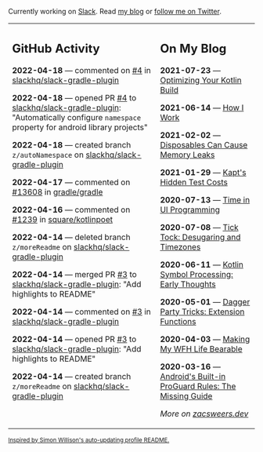 Currently working on [Slack](https://slack.com/). Read [my blog](https://zacsweers.dev/) or [follow me on Twitter](https://twitter.com/ZacSweers).

<table><tr><td valign="top" width="60%">

## GitHub Activity
<!-- githubActivity starts -->
**2022-04-18** — commented on [#4](https://github.com/slackhq/slack-gradle-plugin/pull/4#issuecomment-1101116310) in [slackhq/slack-gradle-plugin](https://github.com/slackhq/slack-gradle-plugin)

**2022-04-18** — opened PR [#4](https://github.com/slackhq/slack-gradle-plugin/pull/4) to [slackhq/slack-gradle-plugin](https://github.com/slackhq/slack-gradle-plugin): "Automatically configure `namespace` property for android library projects"

**2022-04-18** — created branch `z/autoNamespace` on [slackhq/slack-gradle-plugin](https://github.com/slackhq/slack-gradle-plugin)

**2022-04-17** — commented on [#13608](https://github.com/gradle/gradle/issues/13608#issuecomment-1100808766) in [gradle/gradle](https://github.com/gradle/gradle)

**2022-04-16** — commented on [#1239](https://github.com/square/kotlinpoet/pull/1239#issuecomment-1100760447) in [square/kotlinpoet](https://github.com/square/kotlinpoet)

**2022-04-14** — deleted branch `z/moreReadme` on [slackhq/slack-gradle-plugin](https://github.com/slackhq/slack-gradle-plugin)

**2022-04-14** — merged PR [#3](https://github.com/slackhq/slack-gradle-plugin/pull/3) to [slackhq/slack-gradle-plugin](https://github.com/slackhq/slack-gradle-plugin): "Add highlights to README"

**2022-04-14** — commented on [#3](https://github.com/slackhq/slack-gradle-plugin/pull/3#issuecomment-1099720821) in [slackhq/slack-gradle-plugin](https://github.com/slackhq/slack-gradle-plugin)

**2022-04-14** — opened PR [#3](https://github.com/slackhq/slack-gradle-plugin/pull/3) to [slackhq/slack-gradle-plugin](https://github.com/slackhq/slack-gradle-plugin): "Add highlights to README"

**2022-04-14** — created branch `z/moreReadme` on [slackhq/slack-gradle-plugin](https://github.com/slackhq/slack-gradle-plugin)
<!-- githubActivity ends -->
</td><td valign="top" width="40%">

## On My Blog
<!-- blog starts -->
**2021-07-23** — [Optimizing Your Kotlin Build](https://www.zacsweers.dev/optimizing-your-kotlin-build/)

**2021-06-14** — [How I Work](https://www.zacsweers.dev/how-i-work/)

**2021-02-02** — [Disposables Can Cause Memory Leaks](https://www.zacsweers.dev/disposables-can-cause-memory-leaks/)

**2021-01-29** — [Kapt's Hidden Test Costs](https://www.zacsweers.dev/kapts-hidden-test-costs/)

**2020-07-13** — [Time in UI Programming](https://www.zacsweers.dev/time-in-ui/)

**2020-07-08** — [Tick Tock: Desugaring and Timezones](https://www.zacsweers.dev/ticktock-desugaring-timezones/)

**2020-06-11** — [Kotlin Symbol Processing: Early Thoughts](https://www.zacsweers.dev/kotlin-symbol-processor-early-thoughts/)

**2020-05-01** — [Dagger Party Tricks: Extension Functions](https://www.zacsweers.dev/dagger-party-tricks-extension-functions/)

**2020-04-03** — [Making My WFH Life Bearable](https://www.zacsweers.dev/making-wfh-life-bearable/)

**2020-03-16** — [Android's Built-in ProGuard Rules: The Missing Guide](https://www.zacsweers.dev/android-proguard-rules/)
<!-- blog ends -->
_More on [zacsweers.dev](https://zacsweers.dev/)_
</td></tr></table>

<sub><a href="https://simonwillison.net/2020/Jul/10/self-updating-profile-readme/">Inspired by Simon Willison's auto-updating profile README.</a></sub>